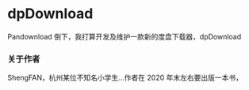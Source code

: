 # dpDownload

Pandownload 倒下，我打算开发及维护一款新的度盘下载器，dpDownload

### 关于作者

ShengFAN，杭州某位不知名小学生...作者在 2020 年末左右要出版一本书，

